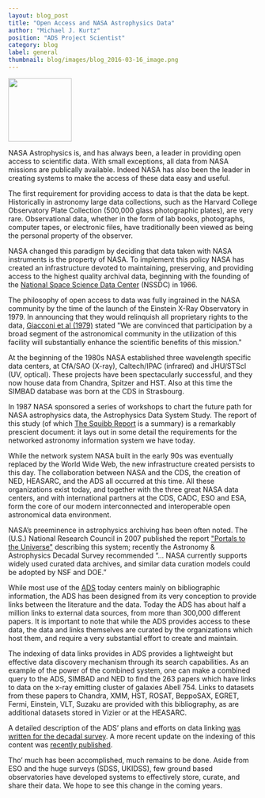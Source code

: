 ```yaml
---
layout: blog_post
title: "Open Access and NASA Astrophysics Data"
author: "Michael J. Kurtz"
position: "ADS Project Scientist"
category: blog
label: general
thumbnail: blog/images/blog_2016-03-16_image.png
---
```

<img src="{{ site.base_url }}/blog/images/blog_2016-03-16_image.png" width="128"><br>

NASA Astrophysics is, and has always been, a leader in providing open access to scientific data.  With small exceptions, all data from  NASA missions are publically available.  Indeed NASA has also been the leader in creating systems to make the access of these data easy and useful.

The first requirement for providing access to data is that the data be kept.  Historically in astronomy large data collections, such as the Harvard College Observatory Plate Collection (500,000 glass photographic plates), are very rare. Observational data, whether in the form of lab books, photographs, computer tapes, or electronic files, have traditionally been viewed as being the personal property of the observer.

NASA changed this paradigm by deciding that data taken with NASA instruments is the property of NASA.  To implement this policy NASA has created an infrastructure devoted to maintaining, preserving, and providing access to the highest quality archival data, beginning with the founding of the [National Space Science Data Center](http://nssdc.gsfc.nasa.gov/) (NSSDC) in 1966.

The philosophy of open access to data was fully ingrained in the NASA community by the time of the launch of the Einstein X-Ray Observatory in 1979.  In announcing that they would relinquish all proprietary rights to the data, [Giacconi et al (1979)](https://ui.adsabs.harvard.edu/#abs/1979ApJ...230..540G/) stated "We are convinced that participation by a broad segment of the astronomical community in the utilization of this facility will substantially enhance the scientific benefits of this mission."

At the beginning of the 1980s NASA established three wavelength specific data centers, at CfA/SAO (X-ray), Caltech/IPAC (infrared) and JHU/STScI (UV, optical).  These projects have been spectacularly successful, and they now house data from Chandra, Spitzer and HST.  Also at this time the SIMBAD database was born at the CDS in Strasbourg.

In 1987 NASA sponsored a series of workshops to chart the future path for NASA astrophysics data, the Astrophysics Data System Study.  The report of this study (of which [The Squibb Report](https://ui.adsabs.harvard.edu/#abs/1979ApJ...230..540G/) is a summary) is a remarkably prescient document: it lays out in some detail the requirements for the networked astronomy information system we have today.

While the network system NASA built in the early 90s was eventually replaced by the World Wide Web, the new infrastructure created persists to this day.  The collaboration between NASA and the CDS, the creation of NED, HEASARC, and the ADS all occurred at this time.  All these organizations exist today, and together with the three great NASA data centers, and with international partners at the CDS, CADC, ESO and ESA, form the core of our modern interconnected and interoperable open astronomical data environment.

NASA’s preeminence in astrophysics archiving has been often noted.  The (U.S.) National Research Council in 2007 published the report ["Portals to the Universe"](http://www.nap.edu/catalog/11909/portals-to-the-universe-the-nasa-astronomy-science-centers) describing this system; recently the Astronomy & Astrophysics Decadal Survey recommended “... NASA currently supports widely used curated data archives, and similar data curation models could be adopted by NSF and DOE.”

While most use of the [ADS](http://ads.harvard.edu) today centers mainly on bibliographic information, the ADS has been designed from its very conception to provide links between the literature and the data.  Today the ADS has about half a million links to external data sources, from more than 300,000 different papers.  It is important to note that while the ADS provides access to these data, the data and links themselves are curated by the organizations which host them, and require a very substantial effort to create and maintain.

The indexing of data links provides in ADS provides a lightweight but effective data discovery mechanism through its search capabilities.  As an example of the power of the combined system, one can make a combined query to the ADS, SIMBAD and NED to find the 263 papers which have links to data on the x-ray emitting cluster of galaxies Abell 754.  Links to datasets from these papers to Chandra, XMM, HST, ROSAT, BeppoSAX, EGRET, Fermi, Einstein, VLT, Suzaku are provided with this bibliography, as are additional datasets stored in Vizier or at the HEASARC.

A detailed description of the ADS’ plans and efforts on data linking [was written for the decadal survey](https://ui.adsabs.harvard.edu/#abs/2009astro2010P..28K/).  A more recent update on the indexing of this content was [recently published](https://ui.adsabs.harvard.edu/#abs/2016arXiv160107858A/).

Tho’ much has been accomplished, much remains to be done.  Aside from ESO and the huge surveys (SDSS, UKIDSS), few ground based observatories have developed systems to effectively store, curate, and share their data.  We hope to see this change in the coming years.
